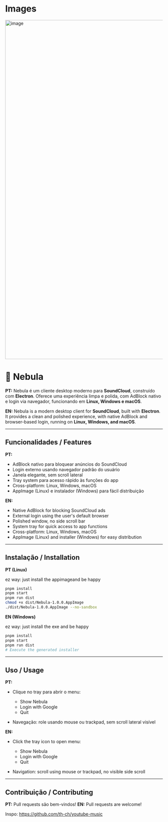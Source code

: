 # Images 
<img width="1920" height="1080" alt="image" src="https://github.com/user-attachments/assets/344510b8-e804-4a50-959d-973a2f523ea1" />


# 📌 Nebula

**PT:** Nebula é um cliente desktop moderno para **SoundCloud**, construído com **Electron**.
Oferece uma experiência limpa e polida, com AdBlock nativo e login via navegador, funcionando em **Linux, Windows e macOS**.

**EN:** Nebula is a modern desktop client for **SoundCloud**, built with **Electron**.
It provides a clean and polished experience, with native AdBlock and browser-based login, running on **Linux, Windows, and macOS**.

---

## Funcionalidades / Features

**PT:**

* AdBlock nativo para bloquear anúncios do SoundCloud
* Login externo usando navegador padrão do usuário
* Janela elegante, sem scroll lateral
* Tray system para acesso rápido às funções do app
* Cross-platform: Linux, Windows, macOS
* AppImage (Linux) e instalador (Windows) para fácil distribuição

**EN:**

* Native AdBlock for blocking SoundCloud ads
* External login using the user's default browser
* Polished window, no side scroll bar
* System tray for quick access to app functions
* Cross-platform: Linux, Windows, macOS
* AppImage (Linux) and installer (Windows) for easy distribution

---

## Instalação / Installation

**PT (Linux)**

ez way: just install the appimageand be happy


```bash
pnpm install
pnpm start
pnpm run dist
chmod +x dist/Nebula-1.0.0.AppImage
./dist/Nebula-1.0.0.AppImage --no-sandbox
```

**EN (Windows)**



ez way: just install the exe and be happy

```bash
pnpm install
pnpm start
pnpm run dist
# Execute the generated installer
```

---

## Uso / Usage

**PT:**

* Clique no tray para abrir o menu:

  * Show Nebula
  * Login with Google
  * Quit
* Navegação: role usando mouse ou trackpad, sem scroll lateral visível

**EN:**

* Click the tray icon to open menu:

  * Show Nebula
  * Login with Google
  * Quit
* Navigation: scroll using mouse or trackpad, no visible side scroll

---

## Contribuição / Contributing

**PT:** Pull requests são bem-vindos!
**EN:** Pull requests are welcome!




Inspo: https://github.com/th-ch/youtube-music
